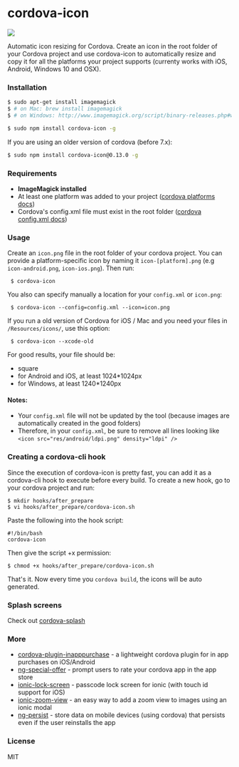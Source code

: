# cordova-icon

<img src="cordova-icon-resize.png"/>

Automatic icon resizing for Cordova. Create an icon in the root folder of your Cordova project and use cordova-icon to automatically resize and copy it for all the platforms your project supports (currenty works with iOS, Android, Windows 10 and OSX).

### Installation

```bash
$ sudo apt-get install imagemagick
$ # on Mac: brew install imagemagick
$ # on Windows: http://www.imagemagick.org/script/binary-releases.php#windows (check "Legacy tools")

$ sudo npm install cordova-icon -g
```
If you are using an older version of cordova (before 7.x):

```bash
$ sudo npm install cordova-icon@0.13.0 -g
```

### Requirements

- **ImageMagick installed**
- At least one platform was added to your project ([cordova platforms docs](http://cordova.apache.org/docs/en/edge/guide_platforms_index.md.html#Platform%20Guides))
- Cordova's config.xml file must exist in the root folder ([cordova config.xml docs](http://cordova.apache.org/docs/en/edge/config_ref_index.md.html#The%20config.xml%20File))

### Usage

Create an `icon.png` file in the root folder of your cordova project.
You can provide a platform-specific icon by naming it `icon-[platform].png`
(e.g `icon-android.png`, `icon-ios.png`).
Then run:

     $ cordova-icon

You also can specify manually a location for your `config.xml` or `icon.png`:

     $ cordova-icon --config=config.xml --icon=icon.png

If you run a old version of Cordova for iOS / Mac and you need your files in `/Resources/icons/`, use this option:

     $ cordova-icon --xcode-old

For good results, your file should be:

- square
- for Android and iOS, at least 1024\*1024px
- for Windows, at least 1240\*1240px

#### Notes:

- Your `config.xml` file will not be updated by the tool (because images are automatically created in the good folders)
- Therefore, in your `config.xml`, be sure to remove all lines looking like `<icon src="res/android/ldpi.png" density="ldpi" />`

### Creating a cordova-cli hook

Since the execution of cordova-icon is pretty fast, you can add it as a cordova-cli hook to execute before every build.
To create a new hook, go to your cordova project and run:

    $ mkdir hooks/after_prepare
    $ vi hooks/after_prepare/cordova-icon.sh

Paste the following into the hook script:

    #!/bin/bash
    cordova-icon

Then give the script +x permission:

    $ chmod +x hooks/after_prepare/cordova-icon.sh

That's it. Now every time you `cordova build`, the icons will be auto generated.

### Splash screens

Check out [cordova-splash](https://github.com/AlexDisler/cordova-splash)

### More

- [cordova-plugin-inapppurchase](https://github.com/AlexDisler/cordova-plugin-inapppurchase) - a lightweight cordova plugin for in app purchases on iOS/Android
- [ng-special-offer](https://github.com/AlexDisler/ng-special-offer) - prompt users to rate your cordova app in the app store
- [ionic-lock-screen](https://github.com/AlexDisler/ionic-lock-screen) - passcode lock screen for ionic (with touch id support for iOS)
- [ionic-zoom-view](https://github.com/AlexDisler/ionic-zoom-view) - an easy way to add a zoom view to images using an ionic modal
- [ng-persist](https://github.com/AlexDisler/ng-persist) - store data on mobile devices (using cordova) that persists even if the user reinstalls the app

### License

MIT
